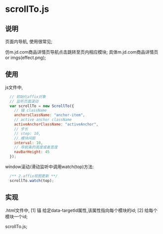 # scrollTo.js

## 说明

页面内导航, 使用很常见;

仿m.jd.com商品详情页导航点击跳转至页内相应模块;
具体m.jd.com商品详情页 or imgs(effect.png);

## 使用

js文件中,

```js
  // 初始化affix对象
  // 监听页面滚动
  var scrollTo = new ScrollTo({
    // 锚 className
    anchorsClassName: "anchor-item",
    // active anchor className
    activeAnchorClassName: "activeAnchor",
    // 步长
    // step: 10,
    // 模块间距
    interval: 10,
    // 导航条的高度或者宽度
    navBarHeight: 45
  });
```

window滚动/滑动监听中调用watch(top)方法:

```js
  /** 2.affix视图更新 **/
  scrollTo.watch(top);
```

## 实现

.html文件中,
[1] 锚 给定data-targetId属性,该属性指向每个模块的id;
[2] 给每个模块一个id;

scrollTo.js;